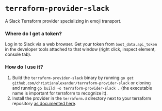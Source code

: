 # `terraform-provider-slack`

A Slack Terraform provider specializing in emoji transport.

### Where do I get a token?

Log in to Slack via a web browser. Get your token from `boot_data.api_token` in the developer tools attached to that window (right click, inspect element, console tab).

### How do I use it?

1. Build the `terraform-provider-slack` binary by running `go get github.com/christianalexander/terraform-provider-slack` or cloning and running `go build -o terraform-provider-slack .` (the executable name is important for terraform to recognize it).
1. Install the provider in the `terraform.d` directory next to your terraform repository [as documented here](https://www.terraform.io/docs/configuration/providers.html#third-party-plugins).
